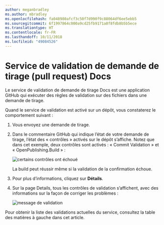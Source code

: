 ```yaml
---
author: meganbradley
ms.author: mbradley
ms.openlocfilehash: fa048980afcf3c50f7d990f9c88064df6ee5ebb5
ms.sourcegitcommit: 6f1997864c000a9cd25fb9171a8f8fdb8b5b5ece
ms.translationtype: HT
ms.contentlocale: fr-FR
ms.lasthandoff: 10/11/2018
ms.locfileid: "49084526"
---
```

# <a name="docs-pr-validation-service"></a>Service de validation de demande de tirage (pull request) Docs

Le service de validation de demande de tirage Docs est une application GitHub qui exécuter des règles de validation sur des fichiers dans une demande de tirage.

Quand le service de validation est activé sur un dépôt, vous constaterez le comportement suivant :

1. Vous envoyez une demande de tirage.
1. Dans le commentaire GitHub qui indique l’état de votre demande de tirage, l’état des « contrôles » activés sur le dépôt s’affiche. Notez que dans cet exemple, deux contrôles sont activés : « Commit Validation » et « OpenPublishing.Build » :

   ![certains contrôles ont échoué](media/validation-failed.png)

   La build peut réussir même si la validation de la confirmation échoue.

1. Pour plus d’informations, cliquez sur **Détails**.
1. Sur la page Details, tous les contrôles de validation s’affichent, avec des informations sur la façon de corriger les problèmes :

   ![message de validation](media/validation-details.png)

Pour obtenir la liste des validations actuelles du service, consultez la table des matières à gauche dans cet article.